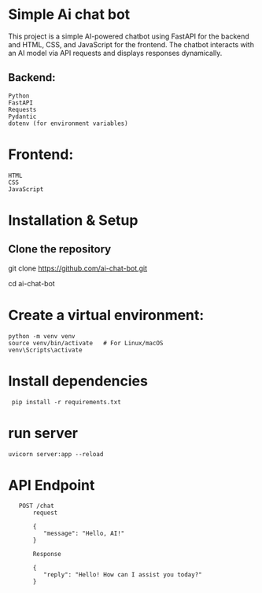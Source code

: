 # Simple Ai chat bot

This project is a simple AI-powered chatbot using FastAPI for the backend and HTML, CSS, and JavaScript for the frontend. The chatbot interacts with an AI model via API requests and displays responses dynamically.

## Backend:
    Python
    FastAPI
    Requests
    Pydantic
    dotenv (for environment variables)

# Frontend:
    HTML
    CSS
    JavaScript

# Installation & Setup

## Clone the repository
git clone https://github.com/ai-chat-bot.git

cd ai-chat-bot

# Create a virtual environment:
    python -m venv venv
    source venv/bin/activate   # For Linux/macOS
    venv\Scripts\activate   
# Install dependencies
     pip install -r requirements.txt

# run server 
    uvicorn server:app --reload

# API Endpoint
       POST /chat
           request 
       
           {
              "message": "Hello, AI!"
           }
           
           Response
           
           {
              "reply": "Hello! How can I assist you today?"
           }
           
